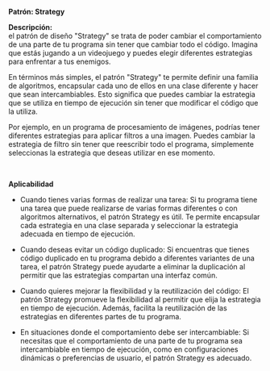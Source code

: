 

**Patrón: Strategy**

**Descripción:** <br>
el patrón de diseño "Strategy" se trata de poder cambiar el comportamiento de una parte de tu programa sin tener que cambiar todo el código. Imagina que estás jugando a un videojuego y puedes elegir diferentes estrategias para enfrentar a tus enemigos.

En términos más simples, el patrón "Strategy" te permite definir una familia de algoritmos, encapsular cada uno de ellos en una clase diferente y hacer que sean intercambiables. Esto significa que puedes cambiar la estrategia que se utiliza en tiempo de ejecución sin tener que modificar el código que la utiliza.

Por ejemplo, en un programa de procesamiento de imágenes, podrías tener diferentes estrategias para aplicar filtros a una imagen. Puedes cambiar la estrategia de filtro sin tener que reescribir todo el programa, simplemente seleccionas la estrategia que deseas utilizar en ese momento.

<br>

**Aplicabilidad**
- Cuando tienes varias formas de realizar una tarea: Si tu programa tiene una tarea que puede realizarse de varias formas diferentes o con algoritmos alternativos, el patrón Strategy es útil. Te permite encapsular cada estrategia en una clase separada y seleccionar la estrategia adecuada en tiempo de ejecución.

- Cuando deseas evitar un código duplicado: Si encuentras que tienes código duplicado en tu programa debido a diferentes variantes de una tarea, el patrón Strategy puede ayudarte a eliminar la duplicación al permitir que las estrategias compartan una interfaz común.

- Cuando quieres mejorar la flexibilidad y la reutilización del código: El patrón Strategy promueve la flexibilidad al permitir que elija la estrategia en tiempo de ejecución. Además, facilita la reutilización de las estrategias en diferentes partes de tu programa.

- En situaciones donde el comportamiento debe ser intercambiable: Si necesitas que el comportamiento de una parte de tu programa sea intercambiable en tiempo de ejecución, como en configuraciones dinámicas o preferencias de usuario, el patrón Strategy es adecuado.